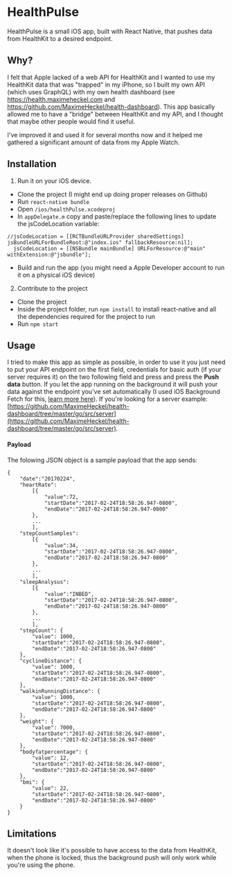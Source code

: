 # HealthPulse

HealthPulse is a small iOS app, built with React Native, that pushes data from HealthKit to a desired endpoint.


## Why?

I felt that Apple lacked of a web API for HealthKit and I wanted to use my HealthKit data that was "trapped" in my iPhone, so I built my own API
(which uses GraphQL) with my own health dashboard (see https://health.maximeheckel.com and https://github.com/MaximeHeckel/health-dashboard).
This app basically allowed me to have a "bridge" between HealthKit and my API, and I thought that maybe other people would find it useful.

I've improved it and used it for several months now and it helped me gathered a significant amount of data from my Apple Watch.

## Installation

1. Run it on your iOS device.

- Clone the project (I might end up doing proper releases on Github)
- Run `react-native bundle`
- Open `/ios/healthPulse.xcodeproj`
- In `appDelegate.m` copy and paste/replace the following lines to update the jsCodeLocation variable:

```
//jsCodeLocation = [[RCTBundleURLProvider sharedSettings] jsBundleURLForBundleRoot:@"index.ios" fallbackResource:nil];
  jsCodeLocation = [[NSBundle mainBundle] URLForResource:@"main" withExtension:@"jsbundle"];
```

- Build and run the app (you might need a Apple Developer account to run it on a physical iOS device)

2. Contribute to the project

- Clone the project
- Inside the project folder, run `npm install` to install react-native and all the dependencies required for the project to run
- Run `npm start`

## Usage

I tried to make this app as simple as possible, in order to use it you just need to put your API endpoint on the first field, credentials for basic auth (if your server requires it) on the two following field and press and press the **Push data** button.
If you let the app running on the background it will push your data against the endpoint you've set automatically (I used iOS Background Fetch for this, [learn more here](https://developer.apple.com/library/content/documentation/iPhone/Conceptual/iPhoneOSProgrammingGuide/BackgroundExecution/BackgroundExecution.html)).
If you're looking for a server example: [https://github.com/MaximeHeckel/health-dashboard/tree/master/go/src/server](https://github.com/MaximeHeckel/health-dashboard/tree/master/go/src/server).


#### Payload

The folowing JSON object is a sample payload that the app sends:

```
{
	"date":"20170224",
	"heartRate":
		[{
			"value":72, 
			"startDate":"2017-02-24T18:58:26.947-0800",
			"endDate":"2017-02-24T18:58:26.947-0800"
		},
		...
		],
	"stepCountSamples":
		[{
			"value":34, 
			"startDate":"2017-02-24T18:58:26.947-0800",
			"endDate":"2017-02-24T18:58:26.947-0800"
		},
		...
		],
	"sleepAnalysus":
		[{
			"value":"INBED", 
			"startDate":"2017-02-24T18:58:26.947-0800",
			"endDate":"2017-02-24T18:58:26.947-0800"
		},
		...
		],
	"stepCount": {
		"value": 1000,
		"startDate":"2017-02-24T18:58:26.947-0800",
		"endDate":"2017-02-24T18:58:26.947-0800"
	},
	"cyclineDistance": {
		"value": 1000,
		"startDate":"2017-02-24T18:58:26.947-0800",
		"endDate":"2017-02-24T18:58:26.947-0800"
	},
	"walkinRunningDistance": {
		"value": 1000,
		"startDate":"2017-02-24T18:58:26.947-0800",
		"endDate":"2017-02-24T18:58:26.947-0800"
	},
	"weight": {
		"value": 7000,
		"startDate":"2017-02-24T18:58:26.947-0800",
		"endDate":"2017-02-24T18:58:26.947-0800"
	},
	"bodyfatpercentage": {
		"value": 12,
		"startDate":"2017-02-24T18:58:26.947-0800",
		"endDate":"2017-02-24T18:58:26.947-0800"
	},
	"bmi": {
		"value": 22,
		"startDate":"2017-02-24T18:58:26.947-0800",
		"endDate":"2017-02-24T18:58:26.947-0800"
	}
}

```

## Limitations

It doesn't look like it's possible to have access to the data from HealthKit, when the phone is locked, thus the background push will only work while you're using the phone.